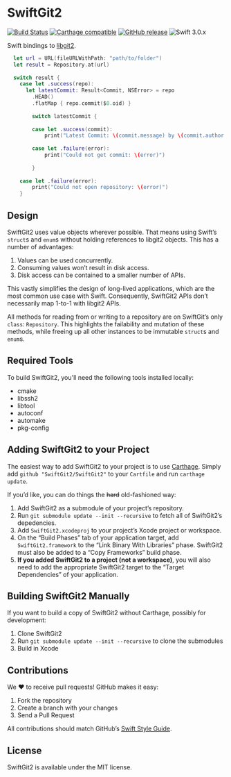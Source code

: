 # SwiftGit2
[![Build Status](https://travis-ci.org/SwiftGit2/SwiftGit2.svg)](https://travis-ci.org/SwiftGit2/SwiftGit2)
[![Carthage compatible](https://img.shields.io/badge/Carthage-compatible-4BC51D.svg?style=flat)](#carthage)
[![GitHub release](https://img.shields.io/github/release/SwiftGit2/SwiftGit2.svg)](https://github.com/SwiftGit2/SwiftGit2/releases)
![Swift 3.0.x](https://img.shields.io/badge/Swift-3.0.x-orange.svg)

Swift bindings to [libgit2](https://github.com/libgit2/libgit2).

```swift
  let url = URL(fileURLWithPath: "path/to/folder")
  let result = Repository.at(url)
  
  switch result {
    case let .success(repo):
      let latestCommit: Result<Commit, NSError> = repo
        .HEAD()
        .flatMap { repo.commit($0.oid) }
            
        switch latestCommit {
                
        case let .success(commit):
            print("Latest Commit: \(commit.message) by \(commit.author.name)")
                
        case let .failure(error):
            print("Could not get commit: \(error)")
                
        }
            
    case let .failure(error):
        print("Could not open repository: \(error)")
    }
```

## Design
SwiftGit2 uses value objects wherever possible. That means using Swift’s `struct`s and `enum`s without holding references to libgit2 objects. This has a number of advantages:

1. Values can be used concurrently.
2. Consuming values won’t result in disk access.
3. Disk access can be contained to a smaller number of APIs.

This vastly simplifies the design of long-lived applications, which are the most common use case with Swift. Consequently, SwiftGit2 APIs don’t necessarily map 1-to-1 with libgit2 APIs.

All methods for reading from or writing to a repository are on SwiftGit’s only `class`: `Repository`. This highlights the failability and mutation of these methods, while freeing up all other instances to be immutable `struct`s and `enum`s.

## Required Tools
To build SwiftGit2, you'll need the following tools installed locally:

* cmake
* libssh2
* libtool
* autoconf
* automake
* pkg-config

## Adding SwiftGit2 to your Project
The easiest way to add SwiftGit2 to your project is to use [Carthage](https://github.com/Carthage/Carthage). Simply add `github "SwiftGit2/SwiftGit2"` to your `Cartfile` and run `carthage update`.

If you’d like, you can do things the ~~hard~~ old-fashioned way:

1. Add SwiftGit2 as a submodule of your project’s repository.
2. Run `git submodule update --init --recursive` to fetch all of SwiftGit2’s depedencies.
3. Add `SwiftGit2.xcodeproj` to your project’s Xcode project or workspace.
4. On the “Build Phases” tab of your application target, add `SwiftGit2.framework` to the “Link Binary With Libraries” phase. SwiftGit2 must also be added to a “Copy Frameworks” build phase.
5. **If you added SwiftGit2 to a project (not a workspace)**, you will also need to add the appropriate SwiftGit2 target to the “Target Dependencies” of your application.

## Building SwiftGit2 Manually
If you want to build a copy of SwiftGit2 without Carthage, possibly for development:

1. Clone SwiftGit2
2. Run `git submodule update --init --recursive` to clone the submodules
3. Build in Xcode

## Contributions
We :heart: to receive pull requests! GitHub makes it easy:

1. Fork the repository
2. Create a branch with your changes
3. Send a Pull Request

All contributions should match GitHub’s [Swift Style Guide](https://github.com/github/swift-style-guide).

## License
SwiftGit2 is available under the MIT license.
